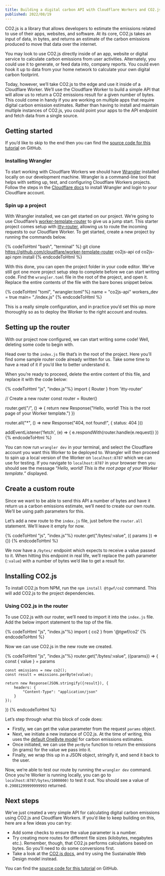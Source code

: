 ```yaml
---
title: Building a digital carbon API with Cloudflare Workers and CO2.js
published: 2022/08/19
---
```


CO2.js is a library that allows developers to estimate the emissions related to use of their apps, websites, and software. At its core, CO2.js takes an input of data, in bytes, and returns an estimate of the carbon emissions produced to move that data over the internet.

You may look to use CO2.js directly inside of an app, website or digital service to calculate carbon emissions from user activities. Alternately, you could use it to generate, or feed data into, company reports. You could even hook it up to data from your home network to calculate your own digital carbon footprint.

Today, however, we’ll take CO2.js to the edge and use it inside of a Cloudflare Worker. We’ll use the Cloudflare Worker to build a simple API that will allow us to return a CO2 emissions result for a given number of bytes. This could come in handy if you are working on multiple apps that require digital carbon emission estimates. Rather than having to install and maintain multiple instances of CO2.js, you could point your apps to the API endpoint and fetch data from a single source.

## Getting started

If you’d like to skip to the end then you can find the [source code for this tutorial](https://github.com/fershad/co2js-cloudflare-worker-api) on GitHub.

### Installing Wrangler

To start working with Cloudflare Workers we should have [Wrangler](https://developers.cloudflare.com/workers/wrangler/get-started/) installed locally on our development machine. Wrangler is a command-line tool that helps with setting up, test, and configuring Cloudflare Workers projects. Follow the steps in the [Cloudflare docs](https://developers.cloudflare.com/workers/wrangler/get-started/) to install Wrangler and login to your Cloudflare account.

### Spin up a project

With Wrangler installed, we can get started on our project. We’re going to use Cloudflare’s [worker-template-router](https://github.com/cloudflare/worker-template-router) to give us a jump start. This starter project comes setup with [itty-router](https://github.com/kwhitley/itty-router), allowing us to route the incoming requests to our Cloudflare Worker. To get started, create a new project by running the commands below.

<!-- markdownlint-disable -->
{% codeToHtml "bash", "terminal" %}
git clone <https://github.com/cloudflare/worker-template-router> co2js-api
cd co2js-api
npm install
{% endcodeToHtml %}
<!-- markdownlint-enable -->

With this done, you can open the project folder in your code editor. We’ve still got one more project setup step to complete before we can start writing code. Find the `wrangler.toml` file in the root of the project, and open it. Replace the entire contents of the file with the bare bones snippet below.

<!-- markdownlint-disable -->
{% codeToHtml "toml", "wrangler.toml"%}
name = "co2js-api"
workers_dev = true
main= "./index.js"
{% endcodeToHtml %}
<!-- markdownlint-enable -->

This is a really simple configuration, and in practice you’d set this up more thoroughly so as to deploy the Worker to the right account and routes.

## Setting up the router

With our project now configured, we can start writing some code! Well, deleting some code to begin with.

Head over to the `index.js` file that’s in the root of the project. Here you’ll find some sample router code already written for us. Take some time to have a read of it if you’d like to better understand it.

When you’re ready to proceed, delete the entire content of this file, and replace it with the code below:

<!-- markdownlint-disable -->
{% codeToHtml "js", "index.js"%}
import { Router } from 'itty-router'

// Create a new router
const router = Router()

router.get("/", () => {
    return new Response("Hello, world! This is the root page of your Worker template.")
})

router.all("\*", () => new Response("404, not found!", { status: 404 }))

addEventListener('fetch', (e) => {
    e.respondWith(router.handle(e.request))
})
{% endcodeToHtml %}
<!-- markdownlint-enable -->

You can now run `wrangler dev` in your terminal, and select the Cloudflare account you want this Worker to be deployed to. Wrangler will then proceed to spin up a local version of the Worker on `localhost:8787` which we can use for testing. If you navigate to `localhost:8787` in your browser then you should see the message “_Hello, world! This is the root page of your Worker template.”_ displayed.

## Create a custom route

Since we want to be able to send this API a number of bytes and have it return us a carbon emissions estimate, we’ll need to create our own route. We’ll be using path parameters for this.

Let’s add a new route to the `index.js` file, just before the `router.all` statement. We’ll leave it empty for now.

<!-- markdownlint-disable -->
{% codeToHtml "js", "index.js"%}
router.get("/bytes/:value", ({ params }) => {})
{% endcodeToHtml %}
<!-- markdownlint-enable -->

We now have a `/bytes/` endpoint which expects to receive a value passed to it. When hitting this endpoint in real life, we’ll replace the path parameter (`:value`) with a number of bytes we’d like to get a result for.

## Installing CO2.js

To install CO2.js from NPM, run the `npm install @tgwf/co2` command. This will add CO2.js to the project dependencies.

### Using CO2.js in the router

To use CO2.js with our router, we’ll need to import it into the `index.js` file. Add the below import statement to the top of the file.

<!-- markdownlint-disable -->
{% codeToHtml "js", "index.js"%}
import { co2 } from '@tgwf/co2'
{% endcodeToHtml %}
<!-- markdownlint-enable -->

Now we can use CO2.js in the new route we created.

<!-- markdownlint-disable -->
{% codeToHtml "js", "index.js"%}
router.get("/bytes/:value", ({params}) => {
    const { value } = params

    const emissions = new co2();
    const result = emissions.perByte(value);

    return new Response(JSON.stringify({result}), {
        headers: {
            "Content-Type": "application/json"
        }
    });
})
{% endcodeToHtml %}
<!-- markdownlint-enable -->

Let’s step through what this block of code does:

- Firstly, we can get the value parameter from the request `params` object.
- Next, we initiate a new instance of CO2.js. At the time of writing, this uses the [default OneByte model](https://developers.thegreenwebfoundation.org/co2js/explainer/methodologies-for-calculating-website-carbon/) for carbon emissions estimates.
- Once initiated, we can use the `perByte` function to return the emissions (in grams) for the value we pass into it.
- Finally, we wrap this up in a JSON object, stringify it, and send it back to the user.

Now, we’re able to test our route by running the `wrangler dev` command. Once you’re Worker is running locally, you can go to `localhost:8787/bytes/1000000)` to test it out. You should see a value of `0.29081299999999993` returned.

## Next steps

We’ve just created a very simple API for calculating digital carbon emissions using CO2.js and Cloudflare Workers. If you’d like to keep building on this, here are a few ideas you can try:

- Add some checks to ensure the value parameter is a number.
- Try creating more routes for different file sizes (kilobytes, megabytes etc.). Remember, though, that CO2.js performs calculations based on bytes. So you’ll need to do some conversions first.
- Take a look at the [CO2.js docs](https://developers.thegreenwebfoundation.org/co2js/models/), and try using the Sustainable Web Design model instead.

You can find the [source code for this tutorial](https://github.com/fershad/co2js-cloudflare-worker-api) on GitHub.
